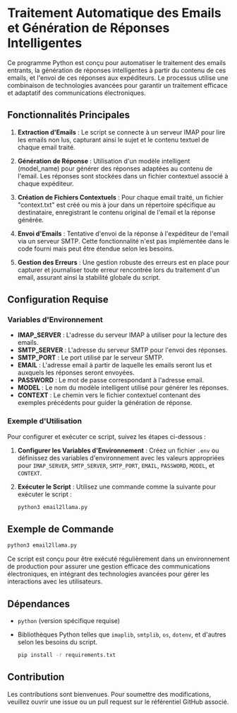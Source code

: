  # Traitement Automatique des Emails et Génération de Réponses Intelligentes

Ce programme Python est conçu pour automatiser le traitement des emails entrants, la génération de réponses intelligentes à partir du contenu de ces emails, et l'envoi de ces réponses aux expéditeurs. Le processus utilise une combinaison de technologies avancées pour garantir un traitement efficace et adaptatif des communications électroniques.

## Fonctionnalités Principales

1. **Extraction d'Emails** : Le script se connecte à un serveur IMAP pour lire les emails non lus, capturant ainsi le sujet et le contenu textuel de chaque email traité.

2. **Génération de Réponse** : Utilisation d'un modèle intelligent (model_name) pour générer des réponses adaptées au contenu de l'email. Les réponses sont stockées dans un fichier contextuel associé à chaque expéditeur.

3. **Création de Fichiers Contextuels** : Pour chaque email traité, un fichier "context.txt" est créé ou mis à jour dans un répertoire spécifique au destinataire, enregistrant le contenu original de l'email et la réponse générée.

4. **Envoi d'Emails** : Tentative d'envoi de la réponse à l'expéditeur de l'email via un serveur SMTP. Cette fonctionnalité n'est pas implémentée dans le code fourni mais peut être étendue selon les besoins.

5. **Gestion des Erreurs** : Une gestion robuste des erreurs est en place pour capturer et journaliser toute erreur rencontrée lors du traitement d'un email, assurant ainsi la stabilité globale du script.

## Configuration Requise

### Variables d'Environnement

- **IMAP_SERVER** : L'adresse du serveur IMAP à utiliser pour la lecture des emails.
- **SMTP_SERVER** : L'adresse du serveur SMTP pour l'envoi des réponses.
- **SMTP_PORT** : Le port utilisé par le serveur SMTP.
- **EMAIL** : L'adresse email à partir de laquelle les emails seront lus et auxquels les réponses seront envoyées.
- **PASSWORD** : Le mot de passe correspondant à l'adresse email.
- **MODEL** : Le nom du modèle intelligent utilisé pour générer les réponses.
- **CONTEXT** : Le chemin vers le fichier contextuel contenant des exemples précédents pour guider la génération de réponse.

### Exemple d'Utilisation

Pour configurer et exécuter ce script, suivez les étapes ci-dessous :

1. **Configurer les Variables d'Environnement** : Créez un fichier `.env` ou définissez des variables d'environnement avec les valeurs appropriées pour `IMAP_SERVER`, `SMTP_SERVER`, `SMTP_PORT`, `EMAIL`, `PASSWORD`, `MODEL`, et `CONTEXT`.

2. **Exécuter le Script** : Utilisez une commande comme la suivante pour exécuter le script :
   ```bash
   python3 email2llama.py
   ```

## Exemple de Commande

```bash
python3 email2llama.py
```

Ce script est conçu pour être exécuté régulièrement dans un environnement de production pour assurer une gestion efficace des communications électroniques, en intégrant des technologies avancées pour gérer les interactions avec les utilisateurs.

## Dépendances

- `python` (version spécifique requise)
- Bibliothèques Python telles que `imaplib`, `smtplib`, `os`, `dotenv`, et d'autres selon les besoins du script.

    ```bash
    pip install -r requirements.txt
    ```

## Contribution

Les contributions sont bienvenues. Pour soumettre des modifications, veuillez ouvrir une issue ou un pull request sur le référentiel GitHub associé.
